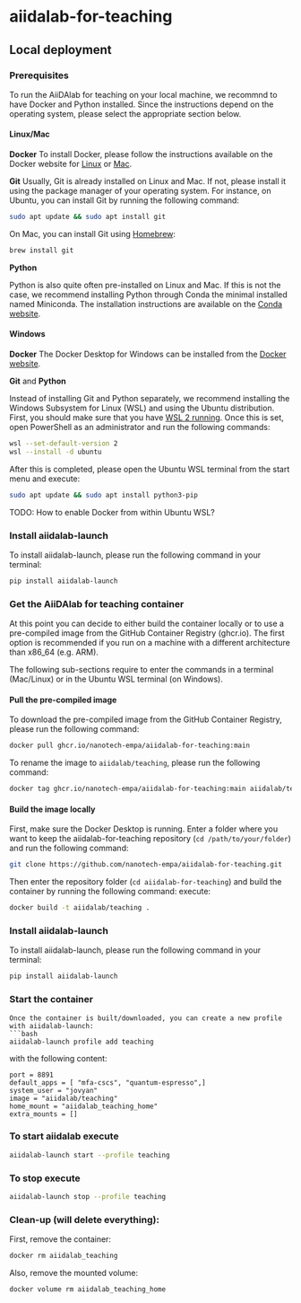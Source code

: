 # aiidalab-for-teaching
## Local deployment

### Prerequisites

To run the AiiDAlab for teaching on your local machine, we recommnd to have Docker and Python installed.
Since the instructions depend on the operating system, please select the appropriate section below.

#### Linux/Mac

**Docker**
To install Docker, please follow the instructions available on the Docker website for [Linux](https://docs.docker.com/desktop/install/linux-install/) or [Mac](https://docs.docker.com/desktop/install/mac-install/).


**Git**
Usually, Git is already installed on Linux and Mac.
If not, please install it using the package manager of your operating system.
For instance, on Ubuntu, you can install Git by running the following command:
```bash
sudo apt update && sudo apt install git
```

On Mac, you can install Git using [Homebrew](https://brew.sh/):
```bash
brew install git
```

**Python**

Python is also quite often pre-installed on Linux and Mac.
If this is not the case, we recommend installing Python through Conda the minimal installed named Miniconda.
The installation instructions are available on the [Conda website](https://docs.conda.io/en/latest/miniconda.html).


#### Windows

**Docker**
The Docker Desktop for Windows can be installed from the [Docker website](https://docs.docker.com/desktop/install/windows-install/).


**Git** and **Python**

Instead of installing Git and Python separately, we recommend installing the Windows Subsystem for Linux (WSL) and using the Ubuntu distribution.
First, you should make sure that you have [WSL 2 running](https://docs.docker.com/desktop/wsl/).
Once this is set, open PowerShell as an administrator and run the following commands:

```bash
wsl --set-default-version 2
wsl --install -d ubuntu
```

After this is completed, please open the Ubuntu WSL terminal from the start menu and execute:

```bash
sudo apt update && sudo apt install python3-pip
```

TODO: How to enable Docker from within Ubuntu WSL?


### Install aiidalab-launch

To install aiidalab-launch, please run the following command in your terminal:

```bash
pip install aiidalab-launch
```


### Get the AiiDAlab for teaching container

At this point you can decide to either build the container locally or to use a pre-compiled image from the GitHub Container Registry (ghcr.io).
The first option is recommended if you run on a machine with a different architecture than x86_64 (e.g. ARM).

The following sub-sections require to enter the commands in a terminal (Mac/Linux) or in the Ubuntu WSL terminal (on Windows).

#### Pull the pre-compiled image

To download the pre-compiled image from the GitHub Container Registry, please run the following command:

```bash
docker pull ghcr.io/nanotech-empa/aiidalab-for-teaching:main
```

To rename the image to `aiidalab/teaching`, please run the following command:

```bash
docker tag ghcr.io/nanotech-empa/aiidalab-for-teaching:main aiidalab/teaching
```


#### Build the image locally

First, make sure the Docker Desktop is running.
Enter a folder where you want to keep the aiidalab-for-teaching repository (`cd /path/to/your/folder`) and run the following command:

```bash
git clone https://github.com/nanotech-empa/aiidalab-for-teaching.git
```
Then enter the repository folder (`cd aiidalab-for-teaching`) and build the container by running the following command:
execute:

```bash
docker build -t aiidalab/teaching .
```

### Install aiidalab-launch

To install aiidalab-launch, please run the following command in your terminal:

```bash
pip install aiidalab-launch
```

### Start the container
```
Once the container is built/downloaded, you can create a new profile with aiidalab-launch:
```bash
aiidalab-launch profile add teaching
```
with the following content:
```
port = 8891
default_apps = [ "mfa-cscs", "quantum-espresso",]
system_user = "jovyan"
image = "aiidalab/teaching"
home_mount = "aiidalab_teaching_home"
extra_mounts = []
```

### To start aiidalab execute
```bash
aiidalab-launch start --profile teaching
```
### To stop execute
```bash
aiidalab-launch stop --profile teaching
```
### Clean-up (will delete everything):
First, remove the container:
```bash
docker rm aiidalab_teaching
```
Also, remove the mounted volume:
```bash
docker volume rm aiidalab_teaching_home
```
